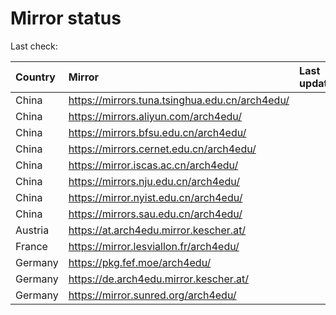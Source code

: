 <script src="./time.js"></script>
# Mirror status
Last check: <script type="text/javascript">localize(1739639861.5415223);</script>

|Country|Mirror|Last update|
|:------|:-----|:----------|
|China|https://mirrors.tuna.tsinghua.edu.cn/arch4edu/|<script type="text/javascript">localize(1739601649);</script>|
|China|https://mirrors.aliyun.com/arch4edu/|<script type="text/javascript">localize(1739601649);</script>|
|China|https://mirrors.bfsu.edu.cn/arch4edu/|<script type="text/javascript">localize(1739601649);</script>|
|China|https://mirrors.cernet.edu.cn/arch4edu/|<script type="text/javascript">localize(1739601649);</script>|
|China|https://mirror.iscas.ac.cn/arch4edu/|<script type="text/javascript">localize(1739601649);</script>|
|China|https://mirrors.nju.edu.cn/arch4edu/|<script type="text/javascript">localize(1739515293);</script>|
|China|https://mirror.nyist.edu.cn/arch4edu/|<script type="text/javascript">localize(1739601649);</script>|
|China|https://mirrors.sau.edu.cn/arch4edu/|<script type="text/javascript">localize(1731653531);</script>|
|Austria|https://at.arch4edu.mirror.kescher.at/|<script type="text/javascript">localize(1739601649);</script>|
|France|https://mirror.lesviallon.fr/arch4edu/|<script type="text/javascript">localize(1739601649);</script>|
|Germany|https://pkg.fef.moe/arch4edu/|<script type="text/javascript">localize(1739601649);</script>|
|Germany|https://de.arch4edu.mirror.kescher.at/|<script type="text/javascript">localize(1739601649);</script>|
|Germany|https://mirror.sunred.org/arch4edu/|<script type="text/javascript">localize(1739601649);</script>|

<script src="./tablefilter/tablefilter.js"></script>
<script src="./table.js"></script>